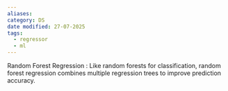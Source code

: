 ```yaml
---
aliases: 
category: DS
date modified: 27-07-2025
tags:
  - regressor
  - ml
---
```

Random Forest Regression
: Like random forests for classification, random forest regression combines multiple regression trees to improve prediction accuracy.